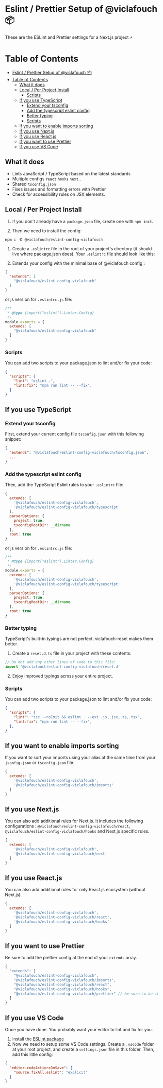 # Eslint / Prettier Setup of @viclafouch 📦

These are the ESLint and Prettier settings for a Next.js project ⚡️


# Table of Contents

- [Eslint / Prettier Setup of @viclafouch 📦](#eslint--prettier-setup-of-viclafouch-)
- [Table of Contents](#table-of-contents)
  - [What it does](#what-it-does)
  - [Local / Per Project Install](#local--per-project-install)
    - [Scripts](#scripts)
  - [If you use TypeScript](#if-you-use-typescript)
    - [Extend your tsconfig](#extend-your-tsconfig)
    - [Add the typescript eslint config](#add-the-typescript-eslint-config)
    - [Better typing](#better-typing)
    - [Scripts](#scripts-1)
  - [If you want to enable imports sorting](#if-you-want-to-enable-imports-sorting)
  - [If you use Next.js](#if-you-use-nextjs)
  - [If you use React.js](#if-you-use-reactjs)
  - [If you want to use Prettier](#if-you-want-to-use-prettier)
  - [If you use VS Code](#if-you-use-vs-code)

## What it does

* Lints JavaScript / TypeScript based on the latest standards
* Multiple configs `react` `hooks` `next`..
* Shared `tsconfig.json`
* Fixes issues and formatting errors with Prettier
* Check for accessibility rules on JSX elements.

## Local / Per Project Install

1. If you don't already have a `package.json` file, create one with `npm init`.

2. Then we need to install the config:

```
npm i -D @viclafouch/eslint-config-viclafouch
```

1. Create a `.eslintrc` file in the root of your project's directory (it should live where package.json does). Your `.eslintrc` file should look like this:

2. Extends your config with the minimal base of @viclafouch config :

```json
{
  "extends": [
    "@viclafouch/eslint-config-viclafouch"
  ]
}
```

or js version for `.eslintrc.js` file:

```js
/**
 * @type {import("eslint").Linter.Config}
 */
module.exports = {
  extends: [
    "@viclafouch/eslint-config-viclafouch"
  ]
}
```

### Scripts

You can add two scripts to your package.json to lint and/or fix your code:

```json
{
  "scripts": {
    "lint": "eslint .",
    "lint:fix": "npm run lint -- --fix",
  }
}
```
## If you use TypeScript

### Extend your tsconfig

First, extend your current config file `tsconfig.json` with this following snippet:

```json
{
  "extends": "@viclafouch/eslint-config-viclafouch/tsconfig.json",
  ...
}
```

### Add the typescript eslint config

Then, add the TypeScript Eslint rules to your `.eslintrc` file:

```js
{
  extends: [
    '@viclafouch/eslint-config-viclafouch',
    '@viclafouch/eslint-config-viclafouch/typescript'
  ],
  parserOptions: {
    project: true,
    tsconfigRootDir: __dirname
  },
  root: true
}
```

or js version for `.eslintrc.js` file:

```js
/**
 * @type {import("eslint").Linter.Config}
 */
module.exports = {
  extends: [
    '@viclafouch/eslint-config-viclafouch',
    '@viclafouch/eslint-config-viclafouch/typescript'
  ],
  parserOptions: {
    project: true,
    tsconfigRootDir: __dirname
  },
  root: true
}
```

### Better typing

TypeScript's built-in typings are not perfect. viclafouch-reset makes them better.

1. Create a `reset.d.ts` file in your project with these contents:

```ts
// Do not add any other lines of code to this file!
import '@viclafouch/eslint-config-viclafouch/reset.d'
```

2. Enjoy improved typings across your entire project.

### Scripts

You can add two scripts to your package.json to lint and/or fix your code:

```json
{
  "scripts": {
    "lint": "tsc --noEmit && eslint . --ext .js,.jsx,.ts,.tsx",
    "lint:fix": "npm run lint -- --fix",
  },
}
```

## If you want to enable imports sorting

If you want to sort your imports using your alias at the same time from your `jsonfig.json` or `tsconfig.json` file.

```js
{
  extends: [
    '@viclafouch/eslint-config-viclafouch',
    '@viclafouch/eslint-config-viclafouch/imports'
  ]
}
```

## If you use Next.js

You can also add additional rules for Next.js. It includes the following configurations : `@viclafouch/eslint-config-viclafouch/react`, `@viclafouch/eslint-config-viclafouch/hooks` and Next.js specific rules.

```js
{
  extends: [
    '@viclafouch/eslint-config-viclafouch',
    '@viclafouch/eslint-config-viclafouch/next'
  ]
}
```

## If you use React.js

You can also add additional rules for only React.js ecosystem (without Next.js).

```js
{
  extends: [
    '@viclafouch/eslint-config-viclafouch',
    '@viclafouch/eslint-config-viclafouch/react',
    '@viclafouch/eslint-config-viclafouch/hooks'
  ]
}
```


## If you want to use Prettier

Be sure to add the prettier config at the end of your `extends` array.

```js
{
  "extends": [
    "@viclafouch/eslint-config-viclafouch",
    "@viclafouch/eslint-config-viclafouch/imports",
    "@viclafouch/eslint-config-viclafouch/react",
    "@viclafouch/eslint-config-viclafouch/hooks",
    "@viclafouch/eslint-config-viclafouch/prettier" // be sure to be the last
  ]
}
```

## If you use VS Code

Once you have done. You probably want your editor to lint and fix for you.

1. Install the [ESLint package](https://marketplace.visualstudio.com/items?itemName=dbaeumer.vscode-eslint)
2. Now we need to setup some VS Code settings. Create a `.vscode` folder at your root project, and create a `settings.json` file in this folder. Then, add this little config:

```json
{
  "editor.codeActionsOnSave": {
    "source.fixAll.eslint": "explicit"
  }
}
```

